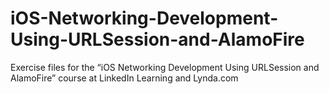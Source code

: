 # iOS-Networking-Development-Using-URLSession-and-AlamoFire
Exercise files for the “iOS Networking Development Using URLSession and AlamoFire” course at LinkedIn Learning and Lynda.com
